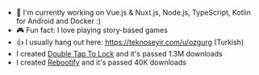 - 🔭  I'm currently working on Vue.js & Nuxt.js, Node.js, TypeScript, Kotlin for Android and Docker :)
- 🎮  Fun fact: I love playing story-based games
- 👍  I usually hang out here: https://teknoseyir.com/u/ozgurg (Turkish)
- I created [Double Tap To Lock](https://dttl.page.link/store) and it's passed 1.3M downloads
- I created [Rebootify](https://rebootify.page.link/store) and it's passed 40K downloads
